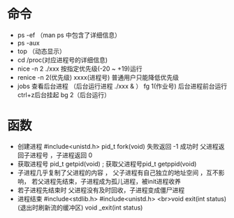 # 命令
- ps -ef （man ps 中包含了详细信息）
- ps -aux
- top （动态显示）
- cd /proc(对应进程号的详细信息)
- nice -n 2  ./xxx  按指定优先级(-20 ~ +19)运行
- renice -n 2(优先级) xxxx(进程号) 普通用户只能降低优先级
- jobs 查看后台进程 （后台运行进程 ./xxx & ）  fg 1(作业号) 后台进程前台运行   ctrl+z后台挂起  bg 2（后台运行）
# 函数
- 创建进程  #include<unistd.h>   pid_t fork(void)  失败返回 -1 成功时 父进程返回子进程号 ，子进程返回 0
- 获取进程号 pid_t getpid(void)  ; 获取父进程号pid_t getppid(void)
- 子进程几乎复制了父进程的内容 ， 父子进程有自己独立的地址空间 ，互不影响， 若父进程先结束，子进程成为孤儿进程，被init进程收养
- 若子进程先结束时 父进程没有及时回收，子进程变成僵尸进程
- 进程结束 #include<stdlib.h> #include<unistd.h> \<br>void exit(int status)(退出时刷新流的缓冲区)  void \_exit(int status)




